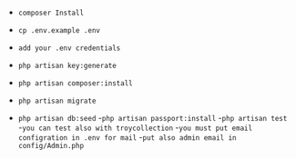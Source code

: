 - `composer Install`

- `cp .env.example .env`
- `add your .env credentials`
- `php artisan key:generate`
- `php artisan composer:install`
- `php artisan migrate`

- `php artisan db:seed`
-`php artisan passport:install`
-`php artisan test`
-`you can test also with troycollection`
-`you must put email configration in .env for mail`
-`put also admin email in config/Admin.php`